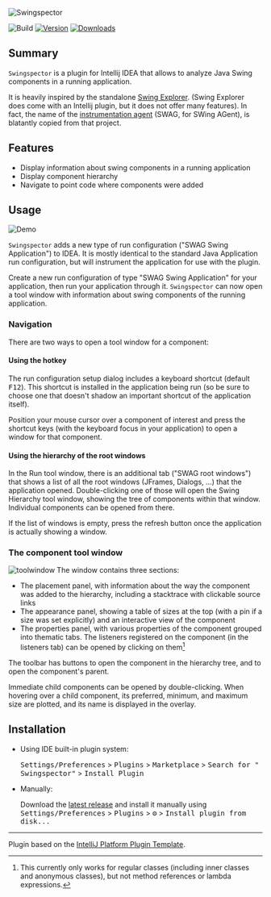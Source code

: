 ![Swingspector](https://raw.githubusercontent.com/ohle/idea-swag/main/Logo.png)

![Build](https://github.com/ohle/idea-swag/workflows/Build/badge.svg)
[![Version](https://img.shields.io/jetbrains/plugin/v/18345.svg)](https://plugins.jetbrains.com/plugin/18345)
[![Downloads](https://img.shields.io/jetbrains/plugin/d/18345.svg)](https://plugins.jetbrains.com/plugin/18345)

## Summary

<!-- Plugin description -->
`Swingspector` is a plugin for Intellij IDEA that allows to analyze Java Swing components in a running
application.

It is heavily inspired by the
standalone [Swing Explorer](https://github.com/swingexplorer/swingexplorer). (Swing Explorer does
come with an Intellij plugin, but it does not offer many features). In fact, the name of the
[instrumentation agent](https://github.com/ohle/swag) (SWAG, for SWing AGent), is blatantly copied
from that project.
<!-- Plugin description end -->

## Features

- Display information about swing components in a running application
- Display component hierarchy
- Navigate to point code where components were added

## Usage

![Demo](https://raw.githubusercontent.com/ohle/idea-swag/main/screenshots/Demo.gif)

`Swingspector` adds a new type of run configuration ("SWAG Swing Application") to IDEA. It is mostly
identical to the standard Java Application run configuration, but will instrument the application
for use with the plugin.

Create a new run configuration of type "SWAG Swing Application" for your application, then run your
application through it. `Swingspector` can now open a tool window with information about swing
components of the running application.

### Navigation

There are two ways to open a tool window for a component:

#### Using the hotkey

The run configuration setup dialog includes a keyboard shortcut (default <kbd>F12</kbd>). This
shortcut is installed in the application being run (so be sure to choose one that doesn't shadow an
important shortcut of the application itself).

Position your mouse cursor over a component of interest and press the shortcut keys (with the
keyboard focus in your application) to open a window for that component.

#### Using the hierarchy of the root windows

In the Run tool window, there is an additional tab ("SWAG root windows") that shows a list of all
the root windows (JFrames, Dialogs, …) that the application opened. Double-clicking one of those
will open the Swing Hierarchy tool window, showing the tree of components within that window.
Individual components can be opened from there.

If the list of windows is empty, press the refresh button once the application is actually showing a
window.

### The component tool window

![toolwindow](https://raw.githubusercontent.com/ohle/idea-swag/main/screenshots/toolwindow.png)
The window contains three sections:

- The placement panel, with information about the way the component was added to the hierarchy,
  including a stacktrace with clickable source links
- The appearance panel, showing a table of sizes at the top (with a pin if a size was set
  explicitly)
  and an interactive view of the component
- The properties panel, with various properties of the component grouped into thematic tabs. The
  listeners registered on the component (in the listeners tab) can be opened by clicking on them[^1]

[^1]: This currently only works for regular classes (including inner classes and anonymous classes),
but not method references or lambda expressions.

The toolbar has buttons to open the component in the hierarchy tree, and to open the component's
parent.

Immediate child components can be opened by double-clicking. When hovering over a child component,
its preferred, minimum, and maximum size are plotted, and its name is displayed in the overlay.

## Installation

- Using IDE built-in plugin system:

  <kbd>Settings/Preferences</kbd> > <kbd>Plugins</kbd> > <kbd>Marketplace</kbd> > <kbd>Search for "
  Swingspector"</kbd> >
  <kbd>Install Plugin</kbd>

- Manually:

  Download the [latest release](https://github.com/ohle/idea-swag/releases/latest) and install it
  manually using
  <kbd>Settings/Preferences</kbd> > <kbd>Plugins</kbd> > <kbd>⚙️</kbd> > <kbd>Install plugin from
  disk...</kbd>

---
Plugin based on the [IntelliJ Platform Plugin Template][template].

[template]: https://github.com/JetBrains/intellij-platform-plugin-template
